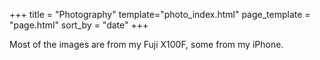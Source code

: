+++
title = "Photography"
template="photo_index.html"
page_template = "page.html"
sort_by = "date"
+++

Most of the images are from my Fuji X100F, some from my iPhone.

